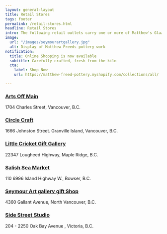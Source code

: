 ```yaml
---
layout: general-layout
title: Retail Stores
tags: footer
permalink: /retail-stores.html
headline: Retail Stores
intro: The following retail outlets carry one or more of Matthew's Glaze Styles
image:
  url: "/images/seymourartgallery.jpg"
  alt: Display of Matthew Freeds pottery work
notification:
  title: Online Shopping is now available
  subtitle: Carefully crafted, fresh from the kiln
  cta:
    label: Shop Now
    url: https://matthew-freed-pottery.myshopify.com/collections/all/

---
```

### [Arts Off Main](http://www.artsoffmain.ca/)
1704 Charles Street, Vancouver, B.C.


### [Circle Craft](http://ww1.circlecraft.net/)
1666 Johnston Street. Granville Island, Vancouver, B.C.


### [Little Cricket Gift Gallery](http://littlecricketgiftgallery.ca/)
22347 Lougheed Highway, Maple Ridge, B.C.


### [Salish Sea Market](https://salishseamarket.com/password)
110 6996 Island Highway W., Bowser, B.C.


### [Seymour Art gallery gift Shop](https://www.seymourartgallery.com/)
4360 Gallant Avenue, North Vancouver, B.C.


### [Side Street Studio](https://www.sidestreetstudio.com/)
204 - 2250 Oak Bay Avenue , Victoria, B.C.